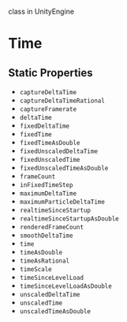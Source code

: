 class in UnityEngine
# Time

## Static Properties
- `captureDeltaTime`
- `captureDeltaTimeRational`
- `captureFramerate`
- `deltaTime`
- `fixedDeltaTime`
- `fixedTime`
- `fixedTimeAsDouble`
- `fixedUnscaledDeltaTime`
- `fixedUnscaledTime`
- `fixedUnscaledTimeAsDouble`
- `frameCount`
- `inFixedTimeStep`
- `maximumDeltaTime`
- `maximumParticleDeltaTime`
- `realtimeSinceStartup`
- `realtimeSinceStartupAsDouble`
- `renderedFrameCount`
- `smoothDeltaTime`
- `time`
- `timeAsDouble`
- `timeAsRational`
- `timeScale`
- `timeSinceLevelLoad`
- `timeSinceLevelLoadAsDouble`
- `unscaledDeltaTime`
- `unscaledTime`
- `unscaledTimeAsDouble`
